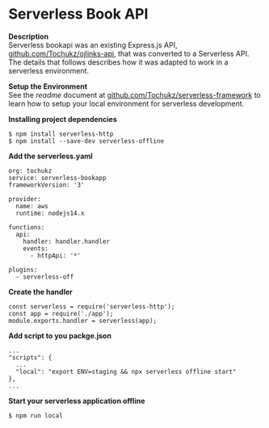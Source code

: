 # Serverless Book API
__Description__  
Serverless bookapi was an existing Express.js API, [github.com/Tochukz/ojlinks-api](https://github.com/Tochukz/ojlinks-api), that was converted to a Serverless API.   
The details that follows describes how it was adapted to work in a serverless environment.  

__Setup the Environment__  
See the _readme_ document at [github.com/Tochukz/serverless-framework](https://github.com/Tochukz/Cloud-Architecture/tree/master/Serverless-Framework) to learn how to setup your local environment for serverless development.  

__Installing project dependencies__  
```
$ npm install serverless-http
$ npm install --save-dev serverless-offline

``` 
__Add the serverless.yaml__  
```
org: tochukz
service: serverless-bookapp
frameworkVersion: '3'

provider:
  name: aws
  runtime: nodejs14.x

functions:
  api:
    handler: handler.handler
    events:
      - httpApi: '*'
      
plugins:
  - serverless-off
```

__Create the handler__  
```
const serverless = require('serverless-http');
const app = require('./app');
module.exports.handler = serverless(app);
``` 

__Add script to you packge.json__  
```
...
"scripts": {
  ...
  "local": "export ENV=staging && npx serverless offline start"
},
...

```  

__Start your serverless application offline__  
```
$ npm run local
```